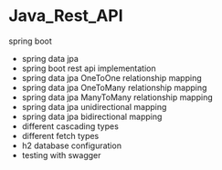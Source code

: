 # Java_Rest_API
 spring boot
- spring data jpa
- spring boot rest api implementation
- spring data jpa OneToOne relationship mapping
- spring data jpa OneToMany relationship mapping
- spring data jpa ManyToMany relationship mapping
- spring data jpa unidirectional mapping 
- spring data jpa bidirectional mapping
- different cascading types
- different fetch types
- h2 database configuration
- testing with swagger
